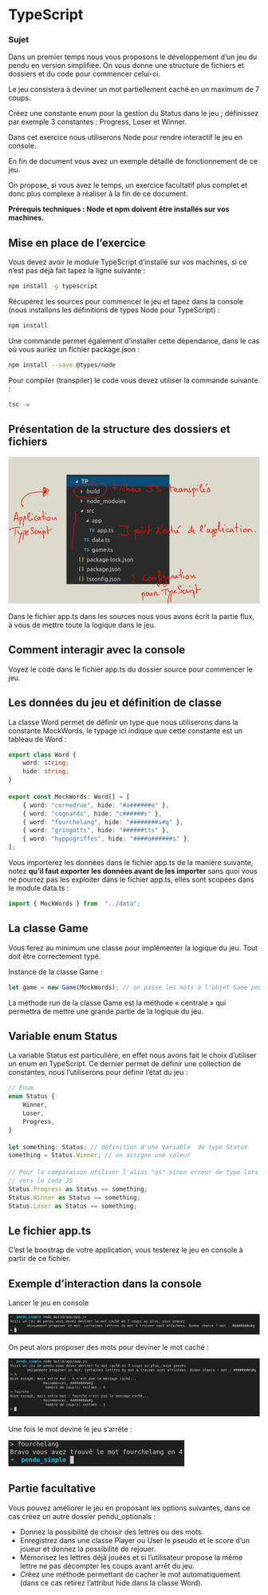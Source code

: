 # TypeScript

### Sujet 

Dans un premier temps nous vous proposons le développement d’un jeu du
pendu en version simplifiée. On vous donne une structure de fichiers et dossiers
et du code pour commencer celui-ci.

Le jeu consistera à deviner un mot partiellement caché en un maximum de 7
coups.

Créez une constante enum pour la gestion du Status dans le jeu ; définissez par
exemple 3 constantes : Progress, Loser et Winner.

Dans cet exercice nous utiliserons Node pour rendre interactif le jeu en console.

En fin de document vous avez un exemple détaillé de fonctionnement de ce jeu.

On propose, si vous avez le temps, un exercice facultatif plus complet et donc
plus complexe à réaliser à la fin de ce document.

**Prérequis techniques : Node et npm doivent être installés sur vos
machines.**

## Mise en place de l’exercice 

Vous devez avoir le module TypeScript d’installé sur vos machines, si ce n’est
pas déjà fait tapez la ligne suivante :

```bash
npm install -g typescript
```

Récupérez les sources pour commencer le jeu et tapez dans la console (nous
installons les définitions de types Node pour TypeScript) :

```bash
npm install
```

Une commande permet également d’installer cette dépendance, dans le cas où
vous auriez un fichier package.json :

```bash
npm install --save @types/node
```

Pour compiler (transpiler) le code vous devez utiliser la commande suivante :

```bash
tsc -w
```

## Présentation de la structure des dossiers et fichiers

![](../images/arborescence_tp_pendu.png)

Dans le fichier app.ts dans les sources nous vous avons écrit la partie flux, à vous
de mettre toute la logique dans le jeu.

## Comment interagir avec la console

Voyez le code dans le fichier app.ts du dossier source pour commencer le jeu.

## Les données du jeu et définition de classe

La classe Word permet de définir un type que nous utiliserons dans la constante
MockWords, le typage ici indique que cette constante est un tableau de Word :

```typescript
export class Word {
    word: string;
    hide: string;
}

export const MockWords: Word[] = [
    { word: "cornedrue", hide: "#o######e" },
    { word: "cognards", hide: "c######s" },
    { word: "fourchelang", hide: "########a#g" },
    { word: "gringotts", hide: "######tts" },
    { word: "hyppogriffes", hide: "####o######s" },
];
```

Vous importerez les données dans le fichier app.ts de la manière suivante, notez
**qu’il faut exporter les données avant de les importer** sans quoi vous ne
pourrez pas les exploiter dans le fichier app.ts, elles sont scopées dans le
module data.ts :

```typescript
import { MockWords } from  "../data";
```

## La classe Game

Vous ferez au minimum une classe pour implémenter la logique du jeu. Tout doit
être correctement typé.

Instance de la classe Game :

```typescript
let game = new Game(MockWords); // on passe les mots à l'objet Game pour initialiser le jeu
```

La méthode run de la classe Game est la méthode « centrale » qui permettra de
mettre une grande partie de la logique du jeu. 

## Variable enum Status

La variable Status est particulière, en effet nous avons fait le choix d’utiliser un
enum en TypeScript. Ce dernier permet de définir une collection de constantes,
nous l’utiliserons pour définir l’état du jeu :

```typescript
// Enum 
enum Status {
    Winner,
    Loser,
    Progress,
}

let something: Status; // définition d'une variable  de type Status
something = Status.Winner; // on assigne une valeur

// Pour la comparaison utiliser l'alias "as" sinon erreur de type lors de la transpilation
// vers le code JS
Status.Progress as Status == something;
Status.Winner as Status == something;
Status.Loser as Status == something;
```

## Le fichier app.ts

C’est le boostrap de votre application, vous testerez le jeu en console à partir de
ce fichier.

## Exemple d’interaction dans la console 

Lancer le jeu en console

![](../images/start_tp_pendu_console.png)

On peut alors proposer des mots pour deviner le mot caché :

![](../images/progress_tp_pendu_console.png)

Une fois le mot deviné le jeu s’arrête :

![](../images/end_tp_pendu_console.png)

## Partie facultative

Vous pouvez améliorer le jeu en proposant les options suivantes, dans ce cas
créez un autre dossier pendu_optionals :

- Donnez la possibilité de choisir des lettres ou des mots.
- Enregistrez dans une classe Player ou User le pseudo et le score d’un
  joueur et donnez la possibilité de rejouer.
- Mémorisez les lettres déjà jouées et si l’utilisateur propose la même lettre
  ne pas décompter les coups avant arrêt du jeu.
- Créez une méthode permettant de cacher le mot automatiquement (dans
  ce cas retirez l’attribut hide dans la classe Word).